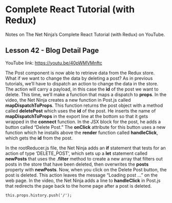 # Complete React Tutorial (with Redux)

Notes on The Net Ninja’s Complete React Tutorial (with Redux) on YouTube.

## Lesson 42 - Blog Detail Page

YouTube link: https://youtu.be/40pWMVMnftc

The Post component is now able to retrieve data from the Redux store. What if we want to change the data by deleting a post? As in previous tutorials, we’ll have to dispatch an action to change the data in the store. The action will carry a payload, in this case the __id__ of the post we want to delete. This time, we’ll make a function that maps a dispatch to __props__. In the video, the Net Ninja creates a new function in Post.js called __mapDispatchToProps__. This function returns the post object with a method called __deletePost__ which uses the __id__ of the post. He inserts the name of __mapDispatchToProps__ in the export line at the bottom so that it gets wrapped in the __connect__ function. In the JSX block for the post, he adds a button called “Delete Post.” The __onClick__ attribute for this button uses a new function which he installs above the __render__ function called __handleClick__, which gets the __id__ from the post.

In the rootReducer.js file, the Net Ninja adds an __if__ statement that tests for an action of type ‘DELETE_POST’, which sets up a __let__ statement called __newPosts__ that uses the __.filter__ method to create a new array that filters out posts in the store that have been deleted, then overwrites the __posts__ property with __newPosts__. Now, when you click on the Delete Post button, the post is deleted. This action leaves the message “Loading post …” on the web page. In the video, the Net Ninja adds a line to __handleClick__ in Post.js that redirects the page back to the home page after a post is deleted.

`this.props.history.push('/');`